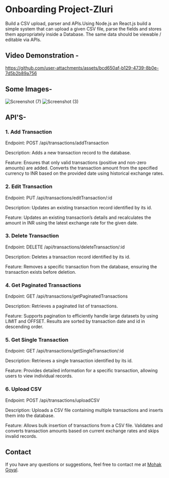 # Onboarding Project-Zluri
Build a CSV upload, parser and APIs.Using Node.js an React.js build a simple system that can upload a given CSV file, parse the fields and stores them appropriately inside a Database. The same data should be viewable / editable via APIs.

## Video Demonstration -
https://github.com/user-attachments/assets/bcd650af-b129-4739-8b0e-7d5b2b89a756

## Some Images-
![Screenshot (7)](https://github.com/user-attachments/assets/cdd235d7-c151-4645-9172-d76d9f4375be)
![Screenshot (3)](https://github.com/user-attachments/assets/60195f14-3f2a-449d-b3fc-90079a02bddc)

## API'S-

### 1. Add Transaction

Endpoint: POST /api/transactions/addTransaction

Description: Adds a new transaction record to the database.

Feature: Ensures that only valid transactions (positive and non-zero amounts) are added. Converts the transaction amount from the specified currency to INR based on the provided date using historical exchange rates.

### 2. Edit Transaction

Endpoint: PUT /api/transactions/editTransaction/:id

Description: Updates an existing transaction record identified by its id.

Feature: Updates an existing transaction’s details and recalculates the amount in INR using the latest exchange rate for the given date.

### 3. Delete Transaction

Endpoint: DELETE /api/transactions/deleteTransaction/:id

Description: Deletes a transaction record identified by its id.

Feature: Removes a specific transaction from the database, ensuring the transaction exists before deletion.

### 4. Get Paginated Transactions

Endpoint: GET /api/transactions/getPaginatedTransactions

Description: Retrieves a paginated list of transactions.

Feature: Supports pagination to efficiently handle large datasets by using LIMIT and OFFSET. Results are sorted by transaction date and id in descending order.

### 5. Get Single Transaction

Endpoint: GET /api/transactions/getSingleTransaction/:id

Description: Retrieves a single transaction identified by its id.

Feature: Provides detailed information for a specific transaction, allowing users to view individual records.

### 6. Upload CSV

Endpoint: POST /api/transactions/uploadCSV

Description: Uploads a CSV file containing multiple transactions and inserts them into the database.

Feature: Allows bulk insertion of transactions from a CSV file. Validates and converts transaction amounts based on current exchange rates and skips invalid records.


## Contact

If you have any questions or suggestions, feel free to contact me at  [Mohak Goyal](manmps17@gmail.com).
